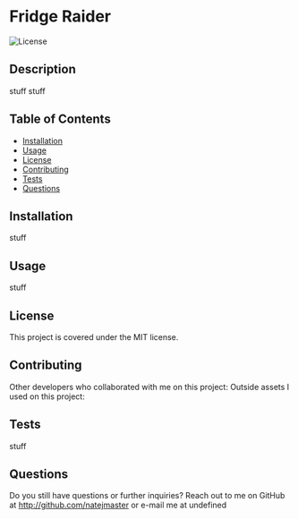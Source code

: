 # Fridge Raider
    
![License](https://img.shields.io/badge/license-MIT-blue.svg)
    
## Description
stuff
stuff
    
## Table of Contents
- [Installation](#installation)
- [Usage](#usage)
- [License](#license)
- [Contributing](#contributing)
- [Tests](#tests)
- [Questions](#questions)
    
## Installation
stuff
    
## Usage
stuff
    
## License
This project is covered under the MIT license.
    
## Contributing
Other developers who collaborated with me on this project: 
Outside assets I used on this project: 
    
## Tests
stuff
    
## Questions
Do you still have questions or further inquiries? Reach out to me on GitHub at http://github.com/natejmaster or e-mail me at undefined
